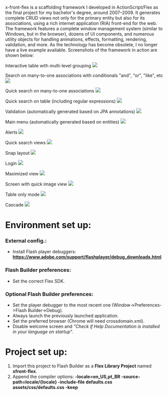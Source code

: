 x-front-flex is a scaffolding framework I developed in ActionScript/Flex as the final project for my bachelor's degree, around 2007–2009. It generates complete CRUD views not only for the primary entity but also for its associations, using a rich internet application (RIA) front-end for the web. The framework features a complete window management system (similar to Windows, but in the browser), dozens of UI components, and numerous utility objects for handling animations, effects, formatting, rendering, validation, and more. As the technology has become obsolete, I no longer have a live example available. Screenshots of the framework in action are shown below:

Interactive table with multi-level grouping
![](screenshots/agrupamentoDeRegistros.png)

Search on many-to-one associations with conditionals "and", "or", "like", etc
![](screenshots/buscaDeMuitosParaUm.png)

Quick search on many-to-one associations
![](screenshots/buscaDeMuitosParaUmRapido.png)

Quick search on table (including regular expressions)
![](screenshots/cadastroBanco.png)

Validation (automatically generated based on JPA annotations)
![](screenshots/salvandoNovoRegistro.png)

Main menu (automatically generated based on entities)
![](screenshots/menuprincipal.png)

Alerts
![](screenshots/mensagemDeInformacao.png)

Quick search views 
![](screenshots/buscadorTelas.png)

Snap layout
![](screenshots/DFramework.png)

Login
![](screenshots/login.png)

Maximized view
![](screenshots/telaMaximizada.png)

Screen with quick image view
![](screenshots/cadastroEmpresaComTelasMinimizadasEFoto.png)

Table only mode
![](screenshots/modoSomenteTabela.png)

Cascade
![](screenshots/janelasEmCascata.png)

Environment set up:
===================
### External config.:
* Install Flash player debuggers: **https://www.adobe.com/support/flashplayer/debug_downloads.html**

### Flash Builder preferences:
* Set the correct Flex SDK.

### Optional Flash Builder preferences:
* Set the player debugger to the most recent one (Window->Preferences->Flash Builder->Debug).
* Always launch the previously launched application.
* Set the preferred browser (Chrome will need crossdomain.xml).
* Disable welcome screen and *"Check if Help Documentation is installed in your language on startup"*.


Project set up:
===============
1. Import this project to Flash Builder as a **Flex Library Project** named **xfront-flex**. 
1. Append the compiler options: **-locale=en_US,pt_BR -source-path=locale/{locale} -include-file defaults.css assets/css/defaults.css -keep**
